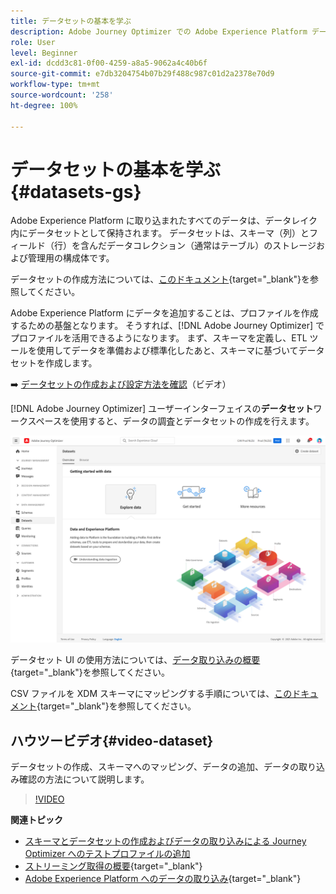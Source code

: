 ```yaml
---
title: データセットの基本を学ぶ
description: Adobe Journey Optimizer での Adobe Experience Platform データセットの使用方法を説明します
role: User
level: Beginner
exl-id: dcdd3c81-0f00-4259-a8a5-9062a4c40b6f
source-git-commit: e7db3204754b07b29f488c987c01d2a2378e70d9
workflow-type: tm+mt
source-wordcount: '258'
ht-degree: 100%

---
```


# データセットの基本を学ぶ {#datasets-gs}

Adobe Experience Platform に取り込まれたすべてのデータは、データレイク内にデータセットとして保持されます。 データセットは、スキーマ（列）とフィールド（行）を含んだデータコレクション（通常はテーブル）のストレージおよび管理用の構成体です。

データセットの作成方法については、[このドキュメント](https://experienceleague.adobe.com/docs/experience-platform/catalog/datasets/user-guide.html?lang=ja){target=&quot;_blank&quot;}を参照してください。

Adobe Experience Platform にデータを追加することは、プロファイルを作成するための基盤となります。 そうすれば、[!DNL Adobe Journey Optimizer] でプロファイルを活用できるようになります。 まず、スキーマを定義し、ETL ツールを使用してデータを準備および標準化したあと、スキーマに基づいてデータセットを作成します。

➡️ [データセットの作成および設定方法を確認](#video-dataset)（ビデオ）

[!DNL Adobe Journey Optimizer] ユーザーインターフェイスの&#x200B;**データセット**&#x200B;ワークスペースを使用すると、データの調査とデータセットの作成を行えます。

![](assets/datasets-home.png)

データセット UI の使用方法については、[データ取り込みの概要](https://experienceleague.adobe.com/docs/experience-platform/ingestion/home.html?lang=ja){target=&quot;_blank&quot;}を参照してください。

CSV ファイルを XDM スキーマにマッピングする手順については、[このドキュメント](https://experienceleague.adobe.com/docs/experience-platform/ingestion/tutorials/map-a-csv-file.html?lang=ja){target=&quot;_blank&quot;}を参照してください。


## ハウツービデオ{#video-dataset}

データセットの作成、スキーマへのマッピング、データの追加、データの取り込み確認の方法について説明します。

>[!VIDEO](https://video.tv.adobe.com/v/334293?quality=12)

**関連トピック**

* [スキーマとデータセットの作成およびデータの取り込みによる Journey Optimizer へのテストプロファイルの追加](../building-journeys/creating-test-profiles.md)
* [ストリーミング取得の概要](https://experienceleague.adobe.com/docs/experience-platform/ingestion/streaming/overview.html?lang=ja){target=&quot;_blank&quot;}
* [Adobe Experience Platform へのデータの取り込み](https://experienceleague.adobe.com/docs/experience-platform/ingestion/tutorials/ingest-batch-data.html?lang=ja){target=&quot;_blank&quot;}
